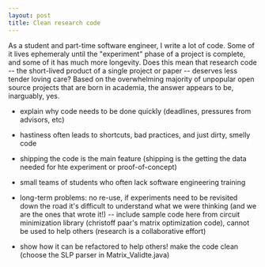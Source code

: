 ```yaml
---
layout: post
title: Clean research code
---
```


As a student and part-time software engineer, I write a lot of code. Some of it lives ephemeraly until the "experiment" phase of a project is complete, and some of it has much more longevity. Does this mean that research code -- the short-lived product of a single project or paper -- deserves less tender loving care? Based on the overwhelming majority of unpopular open source projects that are born in academia, the answer appears to be, inarguably, yes. 

- explain why code needs to be done quickly (deadlines, pressures from advisors, etc)
- hastiness often leads to shortcuts, bad practices, and just dirty, smelly code
- shipping the code is the main feature (shipping is the getting the data needed for hte experiment or proof-of-concept)
- small teams of students who often lack software engineering training

- long-term problems: no re-use, if experiments need to be revisited down the road it's difficult to understand what we were thinking (and we are the ones that wrote it!) -- include sample code here from circuit minimization library (christoff paar's matrix optimization code), cannot be used to help others (research is a collaborative effort)
- show how it can be refactored to help others! make the code clean (choose the SLP parser in Matrix_Validte.java)


